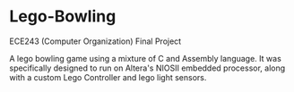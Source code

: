Lego-Bowling
============

ECE243 (Computer Organization) Final Project

A lego bowling game using a mixture of C and Assembly language. It was specifically designed to run on Altera's NIOSII embedded processor, along with a custom Lego Controller and lego light sensors.
